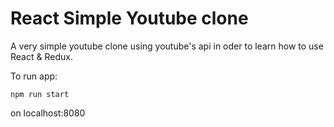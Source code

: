 # React Simple Youtube clone

A very simple youtube clone using youtube's api in oder to learn how to use React & Redux.

To run app:
```
npm run start
```

on localhost:8080